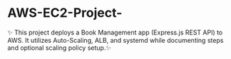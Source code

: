 # AWS-EC2-Project-
✨ This project deploys a Book Management app (Express.js REST API) to AWS. It utilizes Auto-Scaling, ALB, and systemd while documenting steps and optional scaling policy setup.✨
